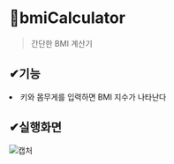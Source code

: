 # 📌bmiCalculator
>간단한 BMI 계산기

## ✔기능
<li>
  키와 몸무게를 입력하면 BMI 지수가 나타난다
</li>

## ✔실행화면
![캡처](https://user-images.githubusercontent.com/76811495/147587303-64b47b31-4976-4109-be4d-0b0daa37d767.jpg)

